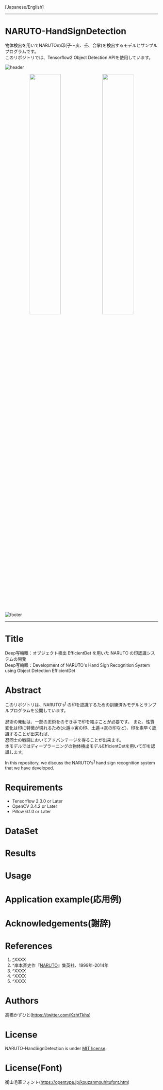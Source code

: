 [Japanese/English]

---
# NARUTO-HandSignDetection
物体検出を用いてNARUTOの印(子～亥、壬、合掌)を検出するモデルとサンプルプログラムです。<br>
このリポジトリでは、Tensorflow2 Object Detection APIを使用しています。

![header](https://user-images.githubusercontent.com/37477845/95489808-4fb55c80-09d2-11eb-95f0-c3cdc6d55d83.png)
<div align="center">

<img src="https://user-images.githubusercontent.com/37477845/95489944-78d5ed00-09d2-11eb-96f6-a687b012c413.gif" width="45%">　<img src="https://user-images.githubusercontent.com/37477845/95490010-93a86180-09d2-11eb-8185-e50fd2b5c137.gif" width="45%">

<!-- ![21](https://user-images.githubusercontent.com/37477845/95489944-78d5ed00-09d2-11eb-96f6-a687b012c413.gif)![22](https://user-images.githubusercontent.com/37477845/95490010-93a86180-09d2-11eb-8185-e50fd2b5c137.gif) -->
</div>

![footer](https://user-images.githubusercontent.com/37477845/95489817-5348e380-09d2-11eb-9df0-3ddd06703c55.png)

---

# Title
Deep写輪眼：オブジェクト検出 EfficientDet を用いた NARUTO の印認識システムの開発<br>
Deep写輪眼：Development of NARUTO's Hand Sign Recognition System using Object Detection EfficientDet

# Abstract
このリポジトリは、<span id="cite_ref-1">NARUTO's</span><sup>[1](#cite_note-1)</sup> の印を認識するための訓練済みモデルとサンプルプログラムを公開しています。<br><br>
忍術の発動は、一部の忍術をのぞき手で印を結ぶことが必要です。
また、性質変化は印に特徴が現れるため(火遁→寅の印、土遁→亥の印など)、印を素早く認識することが出来れば、<br>
忍同士の戦闘においてアドバンテージを得ることが出来ます。<br>
本モデルではディープラーニングの物体検出モデルEfficientDetを用いて印を認識します。

In this repository, we discuss the <span id="cite_ref-1">NARUTO's</span><sup>[1](#cite_note-1)</sup> hand sign recognition system that we have developed. <br>

<!--# Introduction
-->
# Requirements
* Tensorflow 2.3.0 or Later
* OpenCV 3.4.2 or Later
* Pillow 6.1.0 or Later

# DataSet

# Results

<!-- # Discussion(考察)
-->
<!-- # Conclusions(結論)
-->
# Usage

# Application example(応用例)
<!--
* スマートグラス
* 認証 「****」開錠
* アカデミー卒業試験対策 〇〇×
* リモートコントロール
-->

# Acknowledgements(謝辞)

# References
1. [^](#cite_ref-1)<span id="cite_note-1">XXXX</span>
1. ^<span id="cite_note-2">岸本斉史作『[NARUTO](https://www.shonenjump.com/j/rensai/naruto.html)』集英社、1999年-2014年</span>
1. ^<span id="cite_note-3">XXXX</span>
1. ^<span id="cite_note-4">XXXX</span>
1. ^<span id="cite_note-5">XXXX</span>

# Authors
高橋かずひと(https://twitter.com/KzhtTkhs)
<!--
# Affiliations(所属)
-->

# License 
NARUTO-HandSignDetection is under [MIT license](https://en.wikipedia.org/wiki/MIT_License).

# License(Font)
衡山毛筆フォント(https://opentype.jp/kouzanmouhitufont.htm)
